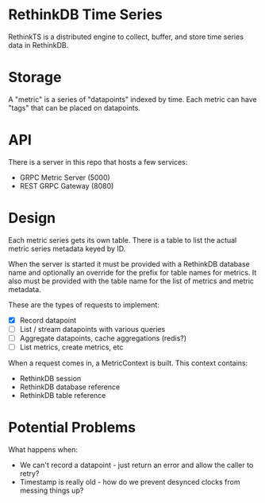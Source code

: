 RethinkDB Time Series
=====================

RethinkTS is a distributed engine to collect, buffer, and store time series data in RethinkDB.

Storage
=======

A "metric" is a series of "datapoints" indexed by time. Each metric can have "tags" that can be placed on datapoints.

API
===

There is a server in this repo that hosts a few services:

 - GRPC Metric Server (5000)
 - REST GRPC Gateway (8080)

Design
======

Each metric series gets its own table. There is a table to list the actual metric series metadata keyed by ID.

When the server is started it must be provided with a RethinkDB database name and optionally an override for the prefix for table names for metrics. It also must be provided with the table name for the list of metrics and metric metadata.

These are the types of requests to implement:

 - [x] Record datapoint
 - [ ] List / stream datapoints with various queries
 - [ ] Aggregate datapoints, cache aggregations (redis?)
 - [ ] List metrics, create metrics, etc

When a request comes in, a MetricContext is built. This context contains:

 - RethinkDB session
 - RethinkDB database reference
 - RethinkDB table reference

Potential Problems
==================

What happens when:

 - We can't record a datapoint - just return an error and allow the caller to retry?
 - Timestamp is really old - how do we prevent desynced clocks from messing things up?
